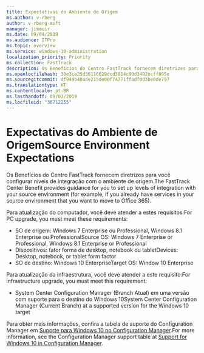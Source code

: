 ```yaml
---
title: Expectativas do Ambiente de Origem
ms.author: v-rberg
author: v-rberg-msft
manager: jimmuir
ms.date: 09/04/2019
ms.audience: ITPro
ms.topic: overview
ms.service: windows-10-administration
localization_priority: Priority
ms.collection: FastTrack
description: Os Benefícios do Centro FastTrack fornecem diretrizes para você configurar níveis de integração com o ambiente de origem para a implantação do Windows 10.
ms.openlocfilehash: 30e3ce25d36116629dcd3814c90d3402bcff895e
ms.sourcegitcommit: df949b40ade215de00f74771ffadf0d3be0de797
ms.translationtype: HT
ms.contentlocale: pt-BR
ms.lasthandoff: 09/03/2019
ms.locfileid: "36712255"
---
```

# <a name="source-environment-expectations"></a><span data-ttu-id="a8f30-103">Expectativas do Ambiente de Origem</span><span class="sxs-lookup"><span data-stu-id="a8f30-103">Source Environment Expectations</span></span>

<span data-ttu-id="a8f30-104">Os Benefícios do Centro FastTrack fornecem diretrizes para você configurar níveis de integração com o ambiente de origem.</span><span class="sxs-lookup"><span data-stu-id="a8f30-104">The FastTrack Center Benefit provides guidance for you to set up levels of integration with your source environment (for example, if you already have services in your source environment that you want to move to Office 365).</span></span>
  
<span data-ttu-id="a8f30-105">Para atualização do computador, você deve atender a estes requisitos:</span><span class="sxs-lookup"><span data-stu-id="a8f30-105">For PC upgrade, you must meet these requirements:</span></span>

- <span data-ttu-id="a8f30-106">SO de origem: Windows 7 Enterprise ou Professional, Windows 8.1 Enterprise ou Professional</span><span class="sxs-lookup"><span data-stu-id="a8f30-106">Source OS: Windows 7 Enterprise or Professional, Windows 8.1 Enterprise or Professional</span></span>
- <span data-ttu-id="a8f30-107">Dispositivos: fator forma de desktop, notebook ou tablet</span><span class="sxs-lookup"><span data-stu-id="a8f30-107">Devices: Desktop, notebook, or tablet form factor</span></span>
- <span data-ttu-id="a8f30-108">SO de destino: Windows 10 Enterprise</span><span class="sxs-lookup"><span data-stu-id="a8f30-108">Target OS: Window 10 Enterprise</span></span>

<span data-ttu-id="a8f30-109">Para atualização da infraestrutura, você deve atender a este requisito:</span><span class="sxs-lookup"><span data-stu-id="a8f30-109">For infrastructure upgrade, you must meet this requirement:</span></span>   

- <span data-ttu-id="a8f30-110">System Center Configuration Manager (Branch Atual) em uma versão com suporte para o destino do Windows 10</span><span class="sxs-lookup"><span data-stu-id="a8f30-110">System Center Configuration Manager (Current Branch) at a supported version for the Windows 10 target</span></span>

<span data-ttu-id="a8f30-111">Para obter mais informações, confira a tabela de suporte do Configuration Manager em [Suporte para Windows 10 no Configuration Manager](https://docs.microsoft.com/sccm/core/plan-design/configs/support-for-windows-10).</span><span class="sxs-lookup"><span data-stu-id="a8f30-111">For more information, see the Configuration Manager support table at [Support for Windows 10 in Configuration Manager](https://docs.microsoft.com/sccm/core/plan-design/configs/support-for-windows-10).</span></span>
  

 